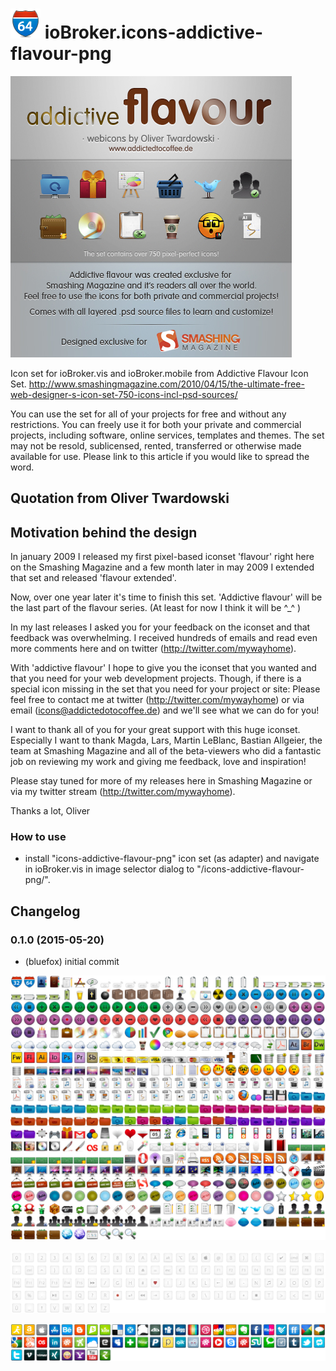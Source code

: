 ![Logo](admin/icons-addictive-flavour-png.png)
ioBroker.icons-addictive-flavour-png
=================
![prev_smashing_450.jpg](img/prev_smashing_450.jpg)

Icon set for ioBroker.vis and ioBroker.mobile from Addictive Flavour Icon Set.
http://www.smashingmagazine.com/2010/04/15/the-ultimate-free-web-designer-s-icon-set-750-icons-incl-psd-sources/

You can use the set for all of your projects for free and without any restrictions. You can freely use it for both your private and commercial projects, including software, online services, templates and themes. The set may not be resold, sublicensed, rented, transferred or otherwise made available for use. Please link to this article if you would like to spread the word.

## Quotation from Oliver Twardowski

Motivation behind the design
-----------------------------

In january 2009 I released my first pixel-based iconset 'flavour' right here on the Smashing Magazine and a few month later in may 2009 I extended that set and released 'flavour extended'.

Now, over one year later it's time to finish this set.
'Addictive flavour' will be the last part of the flavour series. (At least for now I think it will be ^_^ )

In my last releases I asked you for your feedback on the iconset and that feedback was overwhelming. I received hundreds of emails and read even more comments here and on twitter (http://twitter.com/mywayhome).

With 'addictive flavour' I hope to give you the iconset that you wanted and that you need for your web development projects.
Though, if there is a special icon missing in the set that you need for your project or site:
Please feel free to contact me at twitter (http://twitter.com/mywayhome) or via email (icons@addictedotocoffee.de) and we'll see what we can do for you!

I want to thank all of you for your great support with this huge iconset. Especially I want to thank Magda, Lars, Martin LeBlanc, Bastian Allgeier, the team at Smashing Magazine and all of the beta-viewers who did a fantastic job on reviewing my work and giving me feedback, love and inspiration!

Please stay tuned for more of my releases here in Smashing Magazine or via my twitter stream (http://twitter.com/mywayhome).

Thanks a lot, Oliver

### How to use
- install "icons-addictive-flavour-png" icon set (as adapter) and navigate in ioBroker.vis in image selector dialog to "/icons-addictive-flavour-png/".

## Changelog
### 0.1.0 (2015-05-20)
* (bluefox) initial commit

![preview_af_1.jpg](img/preview_af_1.jpg)

![preview_af_3.jpg](img/preview_af_3.jpg)

![preview_af_4.jpg](img/preview_af_4.jpg)


